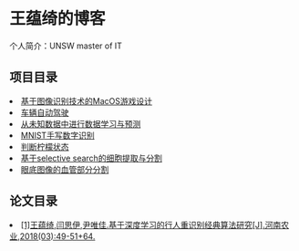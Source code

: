 # 王蕴绮的博客 
个人简介：UNSW master of IT

## 项目目录
<li><a href='./Game1/try1.html'>基于图像识别技术的MacOS游戏设计</a></li>
<li><a href='./自动/try2.html'>车辆自动驾驶</a></li>
<li><a href='./未知/未知.html'>从未知数据中进行数据学习与预测</a></li>
<li><a href='./MNIST/M.html'>MNIST手写数字识别</a></li>
<li><a href='./柠檬/lemmon.html'>判断柠檬状态</a></li>
<li><a href=''>基于selective search的细胞提取与分割</a></li>
<li><a href=''>眼底图像的血管部分分割</a></li>

## 论文目录
<li><a href='https://kns.cnki.net/kcms/detail/detail.aspx?dbcode=CJFD&dbname=CJFDLAST2018&filename=NYHN201803023&v=Td9LHM5elQ70Zgd0afyGfTiFRqtduqgV2zKgJk%25mmd2FaFZ5O9hUFDjSDa7YyUT%25mmd2B3glMc'>[1]王蕴绮,闫思伊,尹唯佳.基于深度学习的行人重识别经典算法研究[J].河南农业,2018(03):49-51+64.</a></li>

